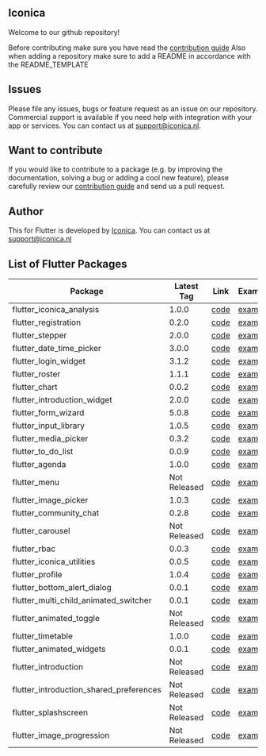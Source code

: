 
## Iconica

Welcome to our github repository!

Before contributing make sure you have read the [contribution guide](./profile/README.md)
Also when adding a repository make sure to add a README in accordance with the README_TEMPLATE

## Issues

Please file any issues, bugs or feature request as an issue on our repository. Commercial support is available if you need help with integration with your app or services. You can contact us at [support@iconica.nl](mailto:support@iconica.nl).

## Want to contribute

If you would like to contribute to a package (e.g. by improving the documentation, solving a bug or adding a cool new feature), please carefully review our [contribution guide](./profile/README.md) and send us a pull request.

## Author

This <PACKAGE NAME> for Flutter is developed by [Iconica](https://iconica.nl). You can contact us at <support@iconica.nl>

## List of Flutter Packages
| Package | Latest Tag | Link | Example |
| ------- | ---------- | ---- | ------- |
| flutter_iconica_analysis | 1.0.0 | [code](https://github.com/Iconica-Development/flutter_iconica_analysis) | [example](https://github.com/Iconica-Development/flutter_iconica_analysis/tree/master/example) |
| flutter_registration | 0.2.0 | [code](https://github.com/Iconica-Development/flutter_registration) | [example](https://github.com/Iconica-Development/flutter_registration/tree/master/example) |
| flutter_stepper | 2.0.0 | [code](https://github.com/Iconica-Development/flutter_stepper) | [example](https://github.com/Iconica-Development/flutter_stepper/tree/master/example) |
| flutter_date_time_picker | 3.0.0 | [code](https://github.com/Iconica-Development/flutter_date_time_picker) | [example](https://github.com/Iconica-Development/flutter_date_time_picker/tree/master/example) |
| flutter_login_widget | 3.1.2 | [code](https://github.com/Iconica-Development/flutter_login_widget) | [example](https://github.com/Iconica-Development/flutter_login_widget/tree/master/example) |
| flutter_roster | 1.1.1 | [code](https://github.com/Iconica-Development/flutter_roster) | [example](https://github.com/Iconica-Development/flutter_roster/tree/master/example) |
| flutter_chart | 0.0.2 | [code](https://github.com/Iconica-Development/flutter_chart) | [example](https://github.com/Iconica-Development/flutter_chart/tree/master/example) |
| flutter_introduction_widget | 2.0.0 | [code](https://github.com/Iconica-Development/flutter_introduction_widget) | [example](https://github.com/Iconica-Development/flutter_introduction_widget/tree/master/example) |
| flutter_form_wizard | 5.0.8 | [code](https://github.com/Iconica-Development/flutter_form_wizard) | [example](https://github.com/Iconica-Development/flutter_form_wizard/tree/master/example) |
| flutter_input_library | 1.0.5 | [code](https://github.com/Iconica-Development/flutter_input_library) | [example](https://github.com/Iconica-Development/flutter_input_library/tree/master/example) |
| flutter_media_picker | 0.3.2 | [code](https://github.com/Iconica-Development/flutter_media_picker) | [example](https://github.com/Iconica-Development/flutter_media_picker/tree/master/example) |
| flutter_to_do_list | 0.0.9 | [code](https://github.com/Iconica-Development/flutter_to_do_list) | [example](https://github.com/Iconica-Development/flutter_to_do_list/tree/master/example) |
| flutter_agenda | 1.0.0 | [code](https://github.com/Iconica-Development/flutter_agenda) | [example](https://github.com/Iconica-Development/flutter_agenda/tree/master/example) |
| flutter_menu | Not Released | [code](https://github.com/Iconica-Development/flutter_menu) | [example](https://github.com/Iconica-Development/flutter_menu/tree/master/example) |
| flutter_image_picker | 1.0.3 | [code](https://github.com/Iconica-Development/flutter_image_picker) | [example](https://github.com/Iconica-Development/flutter_image_picker/tree/master/example) |
| flutter_community_chat | 0.2.8 | [code](https://github.com/Iconica-Development/flutter_community_chat) | [example](https://github.com/Iconica-Development/flutter_community_chat/tree/master/example) |
| flutter_carousel | Not Released | [code](https://github.com/Iconica-Development/flutter_carousel) | [example](https://github.com/Iconica-Development/flutter_carousel/tree/master/example) |
| flutter_rbac | 0.0.3 | [code](https://github.com/Iconica-Development/flutter_rbac) | [example](https://github.com/Iconica-Development/flutter_rbac/tree/master/example) |
| flutter_iconica_utilities | 0.0.5 | [code](https://github.com/Iconica-Development/flutter_iconica_utilities) | [example](https://github.com/Iconica-Development/flutter_iconica_utilities/tree/master/example) |
| flutter_profile | 1.0.4 | [code](https://github.com/Iconica-Development/flutter_profile) | [example](https://github.com/Iconica-Development/flutter_profile/tree/master/example) |
| flutter_bottom_alert_dialog | 0.0.1 | [code](https://github.com/Iconica-Development/flutter_bottom_alert_dialog) | [example](https://github.com/Iconica-Development/flutter_bottom_alert_dialog/tree/master/example) |
| flutter_multi_child_animated_switcher | 0.0.1 | [code](https://github.com/Iconica-Development/flutter_multi_child_animated_switcher) | [example](https://github.com/Iconica-Development/flutter_multi_child_animated_switcher/tree/master/example) |
| flutter_animated_toggle | Not Released | [code](https://github.com/Iconica-Development/flutter_animated_toggle) | [example](https://github.com/Iconica-Development/flutter_animated_toggle/tree/master/example) |
| flutter_timetable | 1.0.0 | [code](https://github.com/Iconica-Development/flutter_timetable) | [example](https://github.com/Iconica-Development/flutter_timetable/tree/master/example) |
| flutter_animated_widgets | 0.0.1 | [code](https://github.com/Iconica-Development/flutter_animated_widgets) | [example](https://github.com/Iconica-Development/flutter_animated_widgets/tree/master/example) |
| flutter_introduction | Not Released | [code](https://github.com/Iconica-Development/flutter_introduction) | [example](https://github.com/Iconica-Development/flutter_introduction/tree/master/example) |
| flutter_introduction_shared_preferences | Not Released | [code](https://github.com/Iconica-Development/flutter_introduction_shared_preferences) | [example](https://github.com/Iconica-Development/flutter_introduction_shared_preferences/tree/master/example) |
| flutter_splashscreen | Not Released | [code](https://github.com/Iconica-Development/flutter_splashscreen) | [example](https://github.com/Iconica-Development/flutter_splashscreen/tree/master/example) |
| flutter_image_progression | Not Released | [code](https://github.com/Iconica-Development/flutter_image_progression) | [example](https://github.com/Iconica-Development/flutter_image_progression/tree/master/example) |
